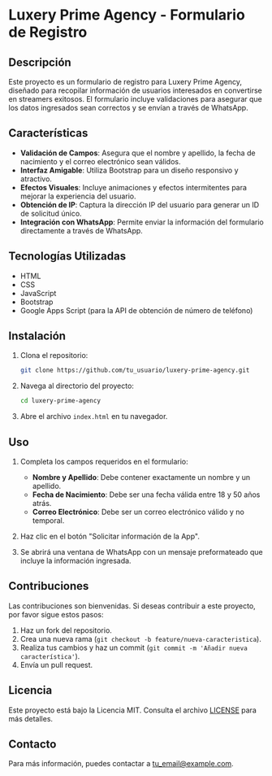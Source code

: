 # Luxery Prime Agency - Formulario de Registro

## Descripción

Este proyecto es un formulario de registro para Luxery Prime Agency, diseñado para recopilar información de usuarios interesados en convertirse en streamers exitosos. El formulario incluye validaciones para asegurar que los datos ingresados sean correctos y se envían a través de WhatsApp.

## Características

- **Validación de Campos**: Asegura que el nombre y apellido, la fecha de nacimiento y el correo electrónico sean válidos.
- **Interfaz Amigable**: Utiliza Bootstrap para un diseño responsivo y atractivo.
- **Efectos Visuales**: Incluye animaciones y efectos intermitentes para mejorar la experiencia del usuario.
- **Obtención de IP**: Captura la dirección IP del usuario para generar un ID de solicitud único.
- **Integración con WhatsApp**: Permite enviar la información del formulario directamente a través de WhatsApp.

## Tecnologías Utilizadas

- HTML
- CSS
- JavaScript
- Bootstrap
- Google Apps Script (para la API de obtención de número de teléfono)

## Instalación

1. Clona el repositorio:

   ```bash
   git clone https://github.com/tu_usuario/luxery-prime-agency.git
   ```

2. Navega al directorio del proyecto:

   ```bash
   cd luxery-prime-agency
   ```

3. Abre el archivo `index.html` en tu navegador.

## Uso

1. Completa los campos requeridos en el formulario:

   - **Nombre y Apellido**: Debe contener exactamente un nombre y un apellido.
   - **Fecha de Nacimiento**: Debe ser una fecha válida entre 18 y 50 años atrás.
   - **Correo Electrónico**: Debe ser un correo electrónico válido y no temporal.

2. Haz clic en el botón "Solicitar información de la App".

3. Se abrirá una ventana de WhatsApp con un mensaje preformateado que incluye la información ingresada.

## Contribuciones

Las contribuciones son bienvenidas. Si deseas contribuir a este proyecto, por favor sigue estos pasos:

1. Haz un fork del repositorio.
2. Crea una nueva rama (`git checkout -b feature/nueva-caracteristica`).
3. Realiza tus cambios y haz un commit (`git commit -m 'Añadir nueva característica'`).
4. Envía un pull request.

## Licencia

Este proyecto está bajo la Licencia MIT. Consulta el archivo [LICENSE](LICENSE) para más detalles.

## Contacto

Para más información, puedes contactar a [tu_email@example.com](mailto:tu_email@example.com).
